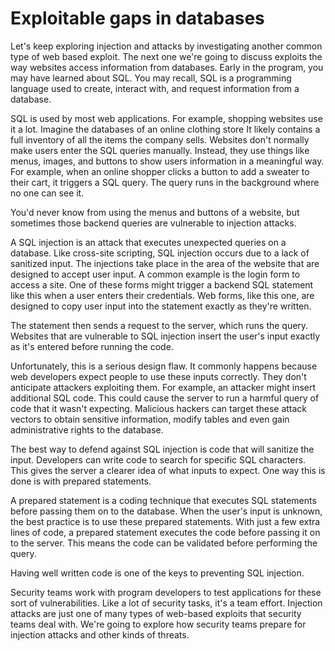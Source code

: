 
# Exploitable gaps in databases

Let's keep exploring injection and attacks by investigating another common type of web based exploit. The next one we're going to discuss exploits the way websites access information from databases. Early in the program, you may have learned about SQL. You may recall, SQL is a programming language used to create, interact with, and request information from a database.

SQL is used by most web applications. For example, shopping websites use it a lot. Imagine the databases of an online clothing store It likely contains a full inventory of all the items the company sells. Websites don't normally make users enter the SQL queries manually. Instead, they use things like menus, images, and buttons to show users information in a meaningful way. For example, when an online shopper clicks a button to add a sweater to their cart, it triggers a SQL query. The query runs in the background where no one can see it.

You'd never know from using the menus and buttons of a website, but sometimes those backend queries are vulnerable to injection attacks.

A SQL injection is an attack that executes unexpected queries on a database. Like cross-site scripting, SQL injection occurs due to a lack of sanitized input. The injections take place in the area of the website that are designed to accept user input. A common example is the login form to access a site. One of these forms might trigger a backend SQL statement like this when a user enters their credentials. Web forms, like this one, are designed to copy user input into the statement exactly as they're written.

The statement then sends a request to the server, which runs the query. Websites that are vulnerable to SQL injection insert the user's input exactly as it's entered before running the code.

Unfortunately, this is a serious design flaw. It commonly happens because web developers expect people to use these inputs correctly. They don't anticipate attackers exploiting them. For example, an attacker might insert additional SQL code. This could cause the server to run a harmful query of code that it wasn't expecting. Malicious hackers can target these attack vectors to obtain sensitive information, modify tables and even gain administrative rights to the database.

The best way to defend against SQL injection is code that will sanitize the input. Developers can write code to search for specific SQL characters. This gives the server a clearer idea of what inputs to expect. One way this is done is with prepared statements.

A prepared statement is a coding technique that executes SQL statements before passing them on to the database. When the user's input is unknown, the best practice is to use these prepared statements. With just a few extra lines of code, a prepared statement executes the code before passing it on to the server. This means the code can be validated before performing the query.

Having well written code is one of the keys to preventing SQL injection.

Security teams work with program developers to test applications for these sort of vulnerabilities. Like a lot of security tasks, it's a team effort. Injection attacks are just one of many types of web-based exploits that security teams deal with. We're going to explore how security teams prepare for injection attacks and other kinds of threats.
